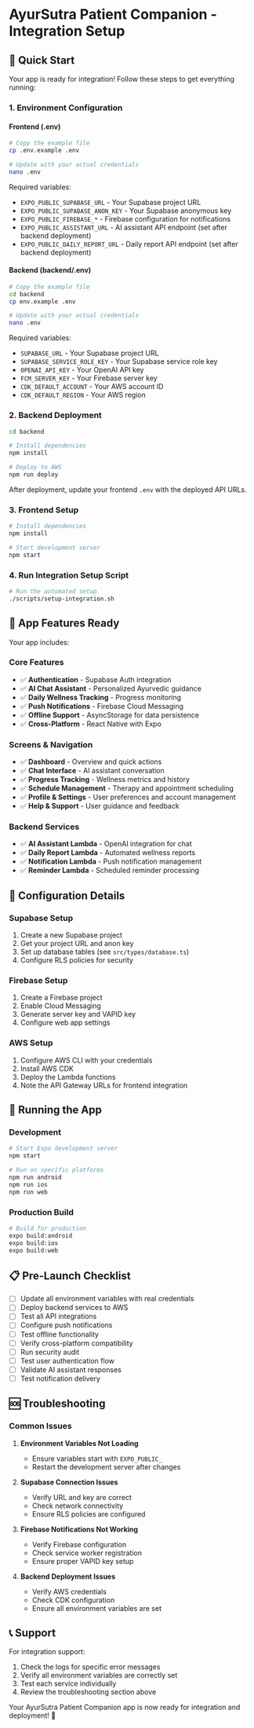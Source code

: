 # AyurSutra Patient Companion - Integration Setup

## 🚀 Quick Start

Your app is ready for integration! Follow these steps to get everything running:

### 1. Environment Configuration

#### Frontend (.env)
```bash
# Copy the example file
cp .env.example .env

# Update with your actual credentials
nano .env
```

Required variables:
- `EXPO_PUBLIC_SUPABASE_URL` - Your Supabase project URL
- `EXPO_PUBLIC_SUPABASE_ANON_KEY` - Your Supabase anonymous key
- `EXPO_PUBLIC_FIREBASE_*` - Firebase configuration for notifications
- `EXPO_PUBLIC_ASSISTANT_URL` - AI assistant API endpoint (set after backend deployment)
- `EXPO_PUBLIC_DAILY_REPORT_URL` - Daily report API endpoint (set after backend deployment)

#### Backend (backend/.env)
```bash
# Copy the example file
cd backend
cp env.example .env

# Update with your actual credentials
nano .env
```

Required variables:
- `SUPABASE_URL` - Your Supabase project URL
- `SUPABASE_SERVICE_ROLE_KEY` - Your Supabase service role key
- `OPENAI_API_KEY` - Your OpenAI API key
- `FCM_SERVER_KEY` - Your Firebase server key
- `CDK_DEFAULT_ACCOUNT` - Your AWS account ID
- `CDK_DEFAULT_REGION` - Your AWS region

### 2. Backend Deployment

```bash
cd backend

# Install dependencies
npm install

# Deploy to AWS
npm run deploy
```

After deployment, update your frontend `.env` with the deployed API URLs.

### 3. Frontend Setup

```bash
# Install dependencies
npm install

# Start development server
npm start
```

### 4. Run Integration Setup Script

```bash
# Run the automated setup
./scripts/setup-integration.sh
```

## 📱 App Features Ready

Your app includes:

### Core Features
- ✅ **Authentication** - Supabase Auth integration
- ✅ **AI Chat Assistant** - Personalized Ayurvedic guidance
- ✅ **Daily Wellness Tracking** - Progress monitoring
- ✅ **Push Notifications** - Firebase Cloud Messaging
- ✅ **Offline Support** - AsyncStorage for data persistence
- ✅ **Cross-Platform** - React Native with Expo

### Screens & Navigation
- ✅ **Dashboard** - Overview and quick actions
- ✅ **Chat Interface** - AI assistant conversation
- ✅ **Progress Tracking** - Wellness metrics and history
- ✅ **Schedule Management** - Therapy and appointment scheduling
- ✅ **Profile & Settings** - User preferences and account management
- ✅ **Help & Support** - User guidance and feedback

### Backend Services
- ✅ **AI Assistant Lambda** - OpenAI integration for chat
- ✅ **Daily Report Lambda** - Automated wellness reports
- ✅ **Notification Lambda** - Push notification management
- ✅ **Reminder Lambda** - Scheduled reminder processing

## 🔧 Configuration Details

### Supabase Setup
1. Create a new Supabase project
2. Get your project URL and anon key
3. Set up database tables (see `src/types/database.ts`)
4. Configure RLS policies for security

### Firebase Setup
1. Create a Firebase project
2. Enable Cloud Messaging
3. Generate server key and VAPID key
4. Configure web app settings

### AWS Setup
1. Configure AWS CLI with your credentials
2. Install AWS CDK
3. Deploy the Lambda functions
4. Note the API Gateway URLs for frontend integration

## 🚀 Running the App

### Development
```bash
# Start Expo development server
npm start

# Run on specific platforms
npm run android
npm run ios
npm run web
```

### Production Build
```bash
# Build for production
expo build:android
expo build:ios
expo build:web
```

## 📋 Pre-Launch Checklist

- [ ] Update all environment variables with real credentials
- [ ] Deploy backend services to AWS
- [ ] Test all API integrations
- [ ] Configure push notifications
- [ ] Test offline functionality
- [ ] Verify cross-platform compatibility
- [ ] Run security audit
- [ ] Test user authentication flow
- [ ] Validate AI assistant responses
- [ ] Test notification delivery

## 🆘 Troubleshooting

### Common Issues

1. **Environment Variables Not Loading**
   - Ensure variables start with `EXPO_PUBLIC_`
   - Restart the development server after changes

2. **Supabase Connection Issues**
   - Verify URL and key are correct
   - Check network connectivity
   - Ensure RLS policies are configured

3. **Firebase Notifications Not Working**
   - Verify Firebase configuration
   - Check service worker registration
   - Ensure proper VAPID key setup

4. **Backend Deployment Issues**
   - Verify AWS credentials
   - Check CDK configuration
   - Ensure all environment variables are set

## 📞 Support

For integration support:
1. Check the logs for specific error messages
2. Verify all environment variables are correctly set
3. Test each service individually
4. Review the troubleshooting section above

Your AyurSutra Patient Companion app is now ready for integration and deployment! 🎉